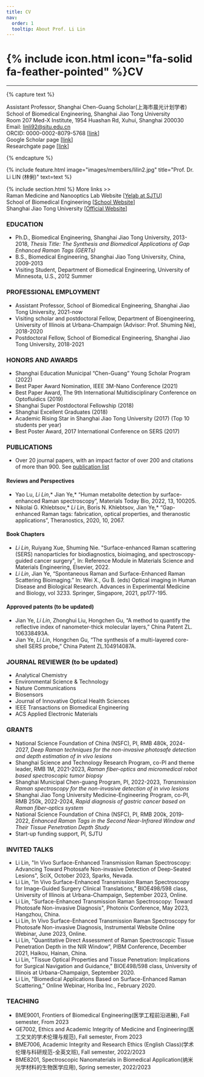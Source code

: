 ```yaml
---
title: CV
nav:
  order: 1
  tooltip: About Prof. Li Lin
---
```


# {% include icon.html icon="fa-solid fa-feather-pointed" %}CV

---

{% capture text %}


Assistant Professor, Shanghai Chen-Guang Scholar(上海市晨光计划学者)<br> 
School of Biomedical Engineering, Shanghai Jiao Tong University<br> 
Room 207 Med-X Institute, 1954 Huashan Rd, Xuhui, Shanghai 200030<br>
Email: linli92@sjtu.edu.cn<br>
ORCID: 0000-0002-8079-5768 [[link](https://orcid.org/0000-0002-8079-5768)]<br>
Google Scholar page [[link](https://scholar.google.com.hk/citations?user=Zc3cFgwAAAAJ&hl=zh-CN)]<br>
Researchgate page [[link](https://www.researchgate.net/profile/Li-Lin-71)]<br>

{% endcapture %}

{% include feature.html image="images/members/lilin2.jpg" title="Prof. Dr. Li LIN (林俐)" text=text %}

{% include section.html %}
More links >>  <br>
Raman Medicine and Nanooptics Lab Website [[Yelab at SJTU](www.yelab.sjtu.edu.cn)]<br>
School of Biomedical Engineering [[School Website](bme.sjtu.edu.cn)]<br>
Shanghai Jiao Tong University [[Official Website](https://en.sjtu.edu.cn/)]<br>
### EDUCATION    
- Ph.D., Biomedical Engineering, Shanghai Jiao Tong University, 2013-2018, *Thesis Title: The Synthesis and Biomedical Applications of Gap Enhanced Raman Tags (GERTs)*
- B.S.,	Biomedical Engineering, Shanghai Jiao Tong University, China, 2009-2013
- Visiting Student, Department of Biomedical Engineering, University of Minnesota, U.S., 2012 Summer
  
### PROFESSIONAL EMPLOYMENT 
- Assistant Professor, School of Biomedical Engineering, Shanghai Jiao Tong University, 2021-now
- Visiting scholar and postdoctoral Fellow, Department of Bioengineering, University of Illinois at Urbana-Champaign (Advisor: Prof. Shuming Nie), 2018-2020
- Postdoctoral Fellow, School of Biomedical Engineering, Shanghai Jiao Tong University, 2018-2021
  
### HONORS AND AWARDS                                                                  
- Shanghai Education Municipal “Chen-Guang” Young Scholar Program (2022)
- Best Paper Award Nomination, IEEE 3M-Nano Conference (2021)
- Best Paper Award, The 9th International Multidisciplinary Conference on Optofluidics (2019)
- Shanghai Super Postdoctoral Fellowship (2018)
- Shanghai Excellent Graduates (2018)
- Academic Rising Star in Shanghai Jiao Tong University (2017) (Top 10 students per year)
- Best Poster Award, 2017 International Conference on SERS (2017)
  
### PUBLICATIONS
- Over 20 journal papers, with an impact factor of over 200 and citations of more than 900. See [publication list](http://linlab-sjtu.com/publications)
#### Reviews and Perspectives
- Yao Lu, *Li Lin*,* Jian Ye,* “Human metabolite detection by surface-enhanced Raman spectroscopy”, Materials Today Bio, 2022, 13, 100205. 
- Nikolai G. Khlebtsov,* *Li Lin*, Boris N. Khlebtsov, Jian Ye,* “Gap-enhanced Raman tags: fabrication, optical properties, and theranostic applications”, Theranostics, 2020, 10, 2067. 
#### Book Chapters
- *Li Lin*, Ruiyang Xue, Shuming Nie. "Surface-enhanced Raman scattering (SERS) nanoparticles for biodiagnostics, bioimaging, and spectroscopy-guided cancer surgery", In: Reference Module in Materials Science and Materials Engineering, Elsevier, 2022.
- *Li Lin*, Jian Ye, “Spontaneous Raman and Surface-Enhanced Raman Scattering Bioimaging.” In: Wei X., Gu B. (eds) Optical imaging in Human Disease and Biological Research. Advances in Experimental Medicine and Biology, vol 3233. Springer, Singapore, 2021, pp177-195. 
#### Approved patents (to be updated)
-	Jian Ye, *Li Lin*, Zhonghui Liu, Hongchen Gu, “A method to quantify the reflective index of nanometer-thick molecular layers,” China Patent ZL. 106338493A.
- Jian Ye, *Li Lin*, Hongchen Gu, “The synthesis of a multi-layered core-shell SERS probe,” China Patent ZL.104914087A.                                                     
### JOURNAL REVIEWER (to be updated)
- Analytical Chemistry
- Environmental Science & Technology
- Nature Communications
- Biosensors
- Journal of Innovative Optical Health Sciences
- IEEE Transactions on Biomedical Engineering
- ACS Applied Electronic Materials
  
### GRANTS
- National Science Foundation of China (NSFC), PI, RMB 480k, 2024-2027, *Deep Raman techniques for the non-invasive photosafe detection and depth estimation of in vivo lesions*
- Shanghai Science and Technology Research Program, co-PI and theme leader, RMB 1M, 2021-2023, *Raman fiber-optics and micromedical robot based spectroscopic tumor biopsy*
- Shanghai Municipal Chen-guang Program, PI, 2022-2023, *Transmission Raman spectroscopy for the non-invasive  detection of in vivo lesions*
- Shanghai Jiao Tong University Medicine-Engineering Program, co-PI, RMB 250k, 2022-2024, *Rapid diagnosis of gastric cancer based on Raman fiber-optics system*
- National Science Foundation of China (NSFC), PI, RMB 200k, 2019-2022, *Enhanced Raman Tags in the Second Near-Infrared Window and Their Tissue Penetration Depth Study*
- Start-up funding support, PI, SJTU

### INVITED TALKS
- Li Lin, "In Vivo Surface-Enhanced Transmission Raman Spectroscopy: Advancing Toward Photosafe Non-invasive Detection of Deep-Seated Lesions", SciX, October 2023, Sparks, Nevada.
- Li Lin, "In Vivo Surface-Enhanced Transmission Raman Spectroscopy for Image-Guided Surgery Clinical Translations,” BIOE498/598 class, University of Illinois at Urbana-Champaign, September 2023, Online.
- Li Lin, "Surface-Enhanced Transmission Raman Spectroscopy: Toward Photosafe Non-invasive Diagnosis", Photonix Conference, May 2023, Hangzhou, China.
- Li Lin, In Vivo Surface-Enhanced Transmission Raman Spectroscopy for Photosafe Non-invasive Diagnosis, Instrumental Website Online Webinar, June 2023, Online.
- Li Lin, "Quantitative Direct Assessment of Raman Spectroscopic Tissue Penetration Depth in the NIR Window”, PIBM Conference, December 2021, Haikou, Hainan, China.
- Li Lin, "Tissue Optical Properties and Tissue Penetration: Implications for Surgical Navigation and Guidance,” BIOE498/598 class, University of Illinois at Urbana-Champaign, September 2020.
- Li Lin, "Biomedical Applications Based on Surface-Enhanced Raman Scattering,” Online Webinar, Horiba Inc., February 2020.
### TEACHING
- BME9001, Frontiers of Biomedical Engineering(医学工程前沿进展), Fall semester, From 2023
- GE7002, Ethics and Academic Integrity of Medicine and Engineering(医工交叉的学术伦理与规范), Fall semester, From 2023
- BME7006, Academic Integrity and Research Ethics (English Class)(学术伦理与科研规范-全英文班), Fall semester, 2022/2023
- BME8201, Spectroscopic Nanomaterials in Biomedical Application(纳米光学材料的生物医学应用), Spring semester, 2022/2023
